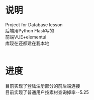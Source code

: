 # 说明
Project for Database lesson<br/>
后端用Python Flask写的<br/>
前端VUE+elementui<br/>
库现在还都建在我本地<br/><br/>
# 进度 
目前实现了登陆注册部分的前后端连接<br/>
目前实现了普通用户按素材查询掉率--5.25
